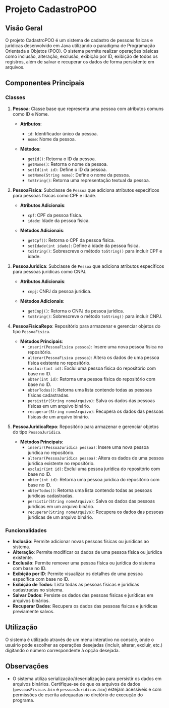 # Projeto CadastroPOO

## Visão Geral

O projeto CadastroPOO é um sistema de cadastro de pessoas físicas e jurídicas desenvolvido em Java utilizando o paradigma de Programação Orientada a Objetos (POO). O sistema permite realizar operações básicas como inclusão, alteração, exclusão, exibição por ID, exibição de todos os registros, além de salvar e recuperar os dados de forma persistente em arquivos.

## Componentes Principais

### Classes

1. **Pessoa**: Classe base que representa uma pessoa com atributos comuns como ID e Nome.
   
   - **Atributos**:
     - `id`: Identificador único da pessoa.
     - `nome`: Nome da pessoa.
   
   - **Métodos**:
     - `getId()`: Retorna o ID da pessoa.
     - `getNome()`: Retorna o nome da pessoa.
     - `setId(int id)`: Define o ID da pessoa.
     - `setNome(String nome)`: Define o nome da pessoa.
     - `toString()`: Retorna uma representação textual da pessoa.

2. **PessoaFisica**: Subclasse de `Pessoa` que adiciona atributos específicos para pessoas físicas como CPF e idade.
   
   - **Atributos Adicionais**:
     - `cpf`: CPF da pessoa física.
     - `idade`: Idade da pessoa física.
   
   - **Métodos Adicionais**:
     - `getCpf()`: Retorna o CPF da pessoa física.
     - `setIdade(int idade)`: Define a idade da pessoa física.
     - `toString()`: Sobrescreve o método `toString()` para incluir CPF e idade.

3. **PessoaJuridica**: Subclasse de `Pessoa` que adiciona atributos específicos para pessoas jurídicas como CNPJ.
   
   - **Atributos Adicionais**:
     - `cnpj`: CNPJ da pessoa jurídica.
   
   - **Métodos Adicionais**:
     - `getCnpj()`: Retorna o CNPJ da pessoa jurídica.
     - `toString()`: Sobrescreve o método `toString()` para incluir CNPJ.

4. **PessoaFisicaRepo**: Repositório para armazenar e gerenciar objetos do tipo `PessoaFisica`.
   
   - **Métodos Principais**:
     - `inserir(PessoaFisica pessoa)`: Insere uma nova pessoa física no repositório.
     - `alterar(PessoaFisica pessoa)`: Altera os dados de uma pessoa física existente no repositório.
     - `excluir(int id)`: Exclui uma pessoa física do repositório com base no ID.
     - `obter(int id)`: Retorna uma pessoa física do repositório com base no ID.
     - `obterTodos()`: Retorna uma lista contendo todas as pessoas físicas cadastradas.
     - `persistir(String nomeArquivo)`: Salva os dados das pessoas físicas em um arquivo binário.
     - `recuperar(String nomeArquivo)`: Recupera os dados das pessoas físicas de um arquivo binário.

5. **PessoaJuridicaRepo**: Repositório para armazenar e gerenciar objetos do tipo `PessoaJuridica`.
   
   - **Métodos Principais**:
     - `inserir(PessoaJuridica pessoa)`: Insere uma nova pessoa jurídica no repositório.
     - `alterar(PessoaJuridica pessoa)`: Altera os dados de uma pessoa jurídica existente no repositório.
     - `excluir(int id)`: Exclui uma pessoa jurídica do repositório com base no ID.
     - `obter(int id)`: Retorna uma pessoa jurídica do repositório com base no ID.
     - `obterTodos()`: Retorna uma lista contendo todas as pessoas jurídicas cadastradas.
     - `persistir(String nomeArquivo)`: Salva os dados das pessoas jurídicas em um arquivo binário.
     - `recuperar(String nomeArquivo)`: Recupera os dados das pessoas jurídicas de um arquivo binário.

### Funcionalidades

- **Inclusão**: Permite adicionar novas pessoas físicas ou jurídicas ao sistema.
- **Alteração**: Permite modificar os dados de uma pessoa física ou jurídica existente.
- **Exclusão**: Permite remover uma pessoa física ou jurídica do sistema com base no ID.
- **Exibição por ID**: Permite visualizar os detalhes de uma pessoa específica com base no ID.
- **Exibição de Todos**: Lista todas as pessoas físicas e jurídicas cadastradas no sistema.
- **Salvar Dados**: Persiste os dados das pessoas físicas e jurídicas em arquivos binários.
- **Recuperar Dados**: Recupera os dados das pessoas físicas e jurídicas previamente salvos.

## Utilização

O sistema é utilizado através de um menu interativo no console, onde o usuário pode escolher as operações desejadas (incluir, alterar, excluir, etc.) digitando o número correspondente à opção desejada.

## Observações

- O sistema utiliza serialização/deserialização para persistir os dados em arquivos binários. Certifique-se de que os arquivos de dados (`pessoasFisicas.bin` e `pessoasJuridicas.bin`) estejam acessíveis e com permissões de escrita adequadas no diretório de execução do programa.
